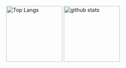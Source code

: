 <p align="left"> 
  <img alt="Top Langs" height="150px" src="https://github-readme-stats.vercel.app/api/top-langs/?username=shunmakk&layout=compact&count_private=true&show_icons=true&theme=onedark" />
  <img alt="github stats" height="150px" src="https://github-readme-stats.vercel.app/api?username=shunmakk&count_private=true&show_icons=true&show_icons=true&theme=onedark" />
</p>

<!---
shunmakk/shunmakk is a ✨ special ✨ repository because its `README.md` (this file) appears on your GitHub profile.
You can click the Preview link to take a look at your changes.
--->
